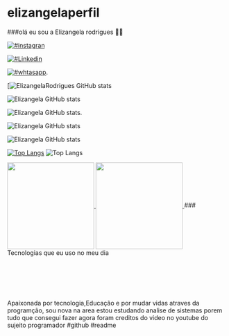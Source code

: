 # elizangelaperfil
###olá eu sou a Elizangela rodrigues 🫶🏻

[![#instagran](https://img.shields.io/badge/Instagram-E4405F?style=for-the-badge&logo=instagram&logoColor=white)](
https://www.instagram.com/ely_digital_oficial?igsh=bWRnMGNleWsyNGt0&utm_source=qr)

[![#Linkedin](https://img.shields.io/badge/LinkedIn-0077B5?style=for-the-badge&logo=linkedin&logoColor=white)](
https://www.linkedin.com/in/eliz%C3%A2ngela-rodrigues/)

[![#whtasapp](https://img.shields.io/badge/WhatsApp-25D366?style=for-the-badge&logo=whatsapp&logoColor=white)](https://whatsapp.com/dl).


[![ElizangelaRodrigues GitHub stats](https://github-readme-stats.vercel.app/api?username=Elizangelarodrigues&show_icons=true&theme=dracula)

![Elizangela GitHub stats](https://github-readme-stats.vercel.app/api?username=Elizangela&hide=contribs,prsicons=true&theme=merko)

![Elizangela GitHub stats](https://github-readme-stats.vercel.app/api?username=Elizangelaa&hide=contribs,prsicons=true&theme=tokyonight).

![Elizangela GitHub stats](https://github-readme-stats.vercel.app/api?username=Elizangela&show=reviews,discussions_started,discussions_answered,prs_merged,prs_merged_percentageicons=true&theme=highcontrast)

![Elizangela GitHub stats](https://github-readme-stats.vercel.app/api?username=Elizangela&showicons=true&theme=synthwave)



[![Top Langs](https://github-readme-stats.vercel.app/api/top-langs/?username=E&layout=pie)](https://github.com/elizangela18/github-readme-stats)
![Top Langs](https://github-readme-stats.vercel.app/api/top-langs/?username=E&hide_progress=true)


<a href="https://github.com/elizangela18/github-readme-stats">
  <img height=200 align="center" src="https://github-readme-stats.vercel.app/api?username=elizangela18" />
</a>
<a href="https://github.com/elizangela18/convoychat">
  <img height=200 align="center" src="https://github-readme-stats.vercel.app/api/top-langs?username=elizangela18&layout=compact&langs_count=8&card_width=320" />
</a>
### Tecnologias que eu uso no meu dia

<div style="display:inline_block"><br/>
<img olign="center" alt html5" src="https://img.shields.io/badge/HTML-239120?style=for-the-badge&logo=html5&logoColor=white"/>
</div>
<div style="display:inline_block"><br/>
<img olign="center" alt html5" src="https://img.shields.io/badge/CSS-239120?&style=for-the-badge&logo=css3&logoColor=white"/>
</div>
<div style="display:inline_block"><br/>
<img olign="center" alt html5" src="https://img.shields.io/badge/JavaScript-F7DF1E?style=for-the-badge&logo=javascript&logoColor=black"/>
</div>
<div style="display:inline_block"><br/>
<img olign="center" alt html5" src="https://img.shields.io/badge/Python-3776AB?style=for-the-badge&logo=python&logoColor=white"/>
</div><br/>

Apaixonada por tecnologia,Educação e por mudar vidas atraves da programção, sou nova na area estou estudando analise de sistemas porem tudo que consegui fazer agora foram creditos do video no youtube do sujeito programador 
#github #readme

